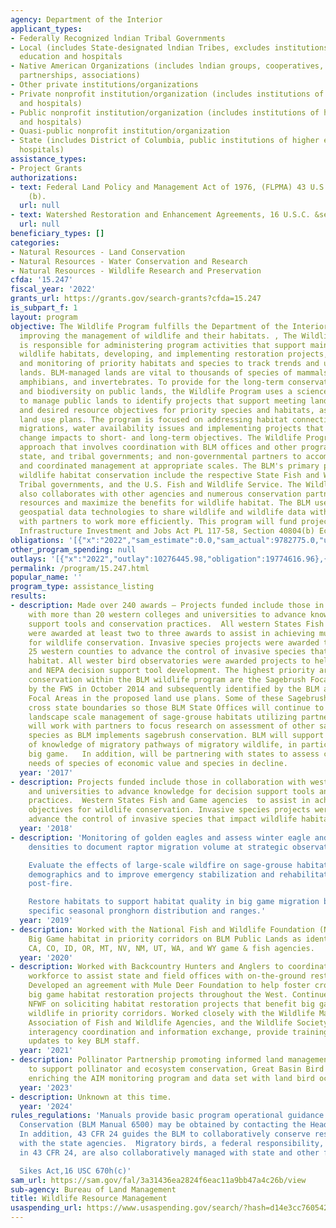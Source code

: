 ```yaml
---
agency: Department of the Interior
applicant_types:
- Federally Recognized lndian Tribal Governments
- Local (includes State-designated lndian Tribes, excludes institutions of higher
  education and hospitals
- Native American Organizations (includes lndian groups, cooperatives, corporations,
  partnerships, associations)
- Other private institutions/organizations
- Private nonprofit institution/organization (includes institutions of higher education
  and hospitals)
- Public nonprofit institution/organization (includes institutions of higher education
  and hospitals)
- Quasi-public nonprofit institution/organization
- State (includes District of Columbia, public institutions of higher education and
  hospitals)
assistance_types:
- Project Grants
authorizations:
- text: Federal Land Policy and Management Act of 1976, (FLPMA) 43 U.S.C. &sect; §1737
    (b).
  url: null
- text: Watershed Restoration and Enhancement Agreements, 16 U.S.C. &sect; §1101 (b).
  url: null
beneficiary_types: []
categories:
- Natural Resources - Land Conservation
- Natural Resources - Water Conservation and Research
- Natural Resources - Wildlife Research and Preservation
cfda: '15.247'
fiscal_year: '2022'
grants_url: https://grants.gov/search-grants?cfda=15.247
is_subpart_f: 1
layout: program
objective: The Wildlife Program fulfills the Department of the Interior visions of
  improving the management of wildlife and their habitats. , The Wildlife Program
  is responsible for administering program activities that support maintaining functioning
  wildlife habitats, developing, and implementing restoration projects, and the inventory
  and monitoring of priority habitats and species to track trends and uses on public
  lands. BLM-managed lands are vital to thousands of species of mammals, birds, reptiles,
  amphibians, and invertebrates. To provide for the long-term conservation of wildlife
  and biodiversity on public lands, the Wildlife Program uses a science-based approach
  to manage public lands to identify projects that support meeting land health standards
  and desired resource objectives for priority species and habitats, as outlined in
  land use plans. The program is focused on addressing habitat connectivity, big game
  migrations, water availability issues and implementing projects that consider climate
  change impacts to short- and long-term objectives. The Wildlife Program uses a multi-scale
  approach that involves coordination with BLM offices and other programs; Federal,
  state, and tribal governments; and non-governmental partners to accomplish projects
  and coordinated management at appropriate scales. The BLM's primary partners in
  wildlife habitat conservation include the respective State Fish and Wildlife Agencies,
  Tribal governments, and the U.S. Fish and Wildlife Service. The Wildlife Program
  also collaborates with other agencies and numerous conservation partners to leverage
  resources and maximize the benefits for wildlife habitat. The BLM uses the latest
  geospatial data technologies to share wildlife and wildlife data within BLM and
  with partners to work more efficiently. This program will fund projects under the
  Infrastructure Investment and Jobs Act PL 117-58, Section 40804(b) Ecosystem Restoration.
obligations: '[{"x":"2022","sam_estimate":0.0,"sam_actual":9782775.0,"usa_spending_actual":13361869.27},{"x":"2023","sam_estimate":0.0,"sam_actual":8887126.55,"usa_spending_actual":25081393.86},{"x":"2024","sam_estimate":2000000.0,"sam_actual":0.0,"usa_spending_actual":34955256.73}]'
other_program_spending: null
outlays: '[{"x":"2022","outlay":10276445.98,"obligation":19774616.96},{"x":"2023","outlay":4762975.66,"obligation":16794370.58},{"x":"2024","outlay":6225.23,"obligation":22136587.5}]'
permalink: /program/15.247.html
popular_name: ''
program_type: assistance_listing
results:
- description: Made over 240 awards – Projects funded include those in collaboration
    with more than 20 western colleges and universities to advance knowledge for decision
    support tools and conservation practices.  All western States Fish and Game agencies
    were awarded at least two to three awards to assist in achieving mutual objectives
    for wildlife conservation. Invasive species projects were awarded to at least
    25 western counties to advance the control of invasive species that impact wildlife
    habitat. All wester bird observatories were awarded projects to help planning
    and NEPA decision support tool development. The highest priority areas for sage-grouse
    conservation within the BLM wildlife program are the Sagebrush Focal Areas identified
    by the FWS in October 2014 and subsequently identified by the BLM as Sagebrush
    Focal Areas in the proposed land use plans. Some of these Sagebrush Focal Areas
    cross state boundaries so those BLM State Offices will continue to demonstrate
    landscape scale management of sage-grouse habitats utilizing partners.  BLM programs
    will work with partners to focus research on assessment of other sage obligate
    species as BLM implements sagebrush conservation. BLM will support enhancement
    of knowledge of migratory pathways of migratory wildlife, in particular that of
    big game.   In addition, will be partnering with states to assess conservation
    needs of species of economic value and species in decline.
  year: '2017'
- description: Projects funded include those in collaboration with western colleges
    and universities to advance knowledge for decision support tools and conservation
    practices.  Western States Fish and Game agencies  to assist in achieving mutual
    objectives for wildlife conservation. Invasive species projects were awarded to
    advance the control of invasive species that impact wildlife habitat.
  year: '2018'
- description: 'Monitoring of golden eagles and assess winter eagle and other raptor
    densities to document raptor migration volume at strategic observation points.

    Evaluate the effects of large-scale wildfire on sage-grouse habitat and population
    demographics and to improve emergency stabilization and rehabilitation efforts
    post-fire.

    Restore habitats to support habitat quality in big game migration by identifying
    specific seasonal pronghorn distribution and ranges.'
  year: '2019'
- description: Worked with the National Fish and Wildlife Foundation (NFWF) to restore
    Big Game habitat in priority corridors on BLM Public Lands as identified by AZ,
    CA, CO, ID, OR, MT, NV, NM, UT, WA, and WY game & fish agencies.
  year: '2020'
- description: Worked with Backcountry Hunters and Anglers to coordinate volunteer
    workforce to assist state and field offices with on-the-ground restoration projects.
    Developed an agreement with Mule Deer Foundation to help foster cross-boundary
    big game habitat restoration projects throughout the West. Continued to work with
    NFWF on soliciting habitat restoration projects that benefit big game and other
    wildlife in priority corridors. Worked closely with the Wildlife Management Institute,
    Association of Fish and Wildlife Agencies, and the Wildlife Society to support
    interagency coordination and information exchange, provide training and research
    updates to key BLM staff.
  year: '2021'
- description: Pollinator Partnership promoting informed land management strategies
    to support pollinator and ecosystem conservation, Great Basin Bird Observatory
    enriching the AIM monitoring program and data set with land bird occurrence data.
  year: '2023'
- description: Unknown at this time.
  year: '2024'
rules_regulations: 'Manuals provide basic program operational guidance for Wildlife
  Conservation (BLM Manual 6500) may be obtained by contacting the Headquarters Office.
  In addition, 43 CFR 24 guides the BLM to collaboratively conserve resident wildlife
  with the state agencies.  Migratory birds, a federal responsibility, also outlined
  in 43 CFR 24, are also collaboratively managed with state and other federal agencies.

  Sikes Act,16 USC 670h(c)'
sam_url: https://sam.gov/fal/3a31436ea2824f6eac11a9bb47a4c26b/view
sub-agency: Bureau of Land Management
title: Wildlife Resource Management
usaspending_url: https://www.usaspending.gov/search/?hash=d14e3cc76054292a1fba0afd69f7dc60
---
```

